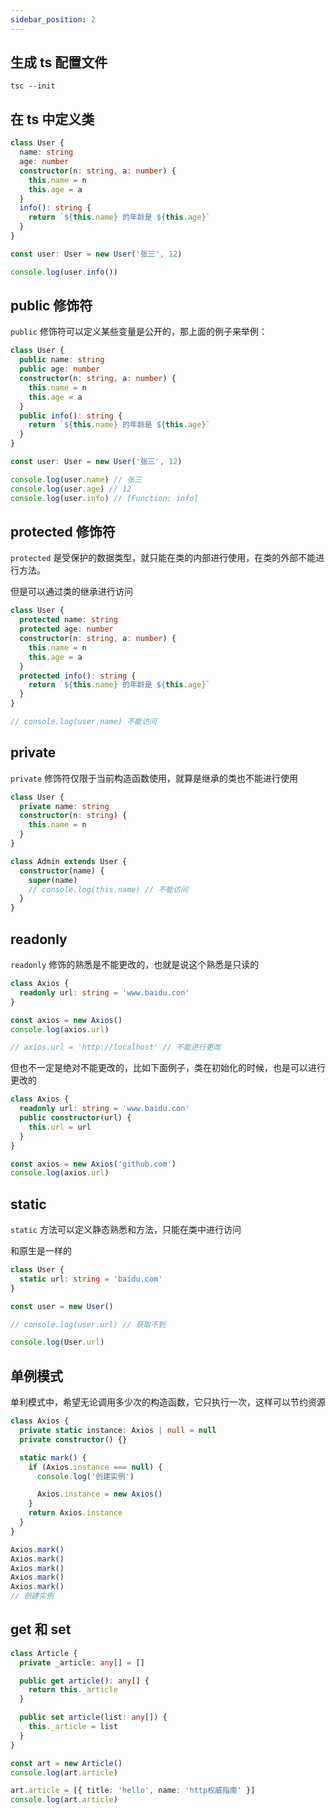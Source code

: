 ```yaml
---
sidebar_position: 2
---
```


## 生成 ts 配置文件

```shell
tsc --init
```

## 在 ts 中定义类

```ts
class User {
  name: string
  age: number
  constructor(n: string, a: number) {
    this.name = n
    this.age = a
  }
  info(): string {
    return `${this.name} 的年龄是 ${this.age}`
  }
}

const user: User = new User('张三', 12)

console.log(user.info())
```

## public 修饰符

`public` 修饰符可以定义某些变量是公开的，那上面的例子来举例：

```ts
class User {
  public name: string
  public age: number
  constructor(n: string, a: number) {
    this.name = n
    this.age = a
  }
  public info(): string {
    return `${this.name} 的年龄是 ${this.age}`
  }
}

const user: User = new User('张三', 12)

console.log(user.name) // 张三
console.log(user.age) // 12
console.log(user.info) // [Function: info]
```

## protected 修饰符

`protected` 是受保护的数据类型，就只能在类的内部进行使用，在类的外部不能进行方法。

但是可以通过类的继承进行访问

```ts
class User {
  protected name: string
  protected age: number
  constructor(n: string, a: number) {
    this.name = n
    this.age = a
  }
  protected info(): string {
    return `${this.name} 的年龄是 ${this.age}`
  }
}

// console.log(user.name) 不能访问
```

## private

`private` 修饰符仅限于当前构造函数使用，就算是继承的类也不能进行使用

```ts
class User {
  private name: string
  constructor(n: string) {
    this.name = n
  }
}

class Admin extends User {
  constructor(name) {
    super(name)
    // console.log(this.name) // 不能访问
  }
}
```

## readonly

`readonly` 修饰的熟悉是不能更改的，也就是说这个熟悉是只读的

```ts
class Axios {
  readonly url: string = 'www.baidu.con'
}

const axios = new Axios()
console.log(axios.url)

// axios.url = 'http://localhost' // 不能进行更改
```

但也不一定是绝对不能更改的，比如下面例子，类在初始化的时候，也是可以进行更改的

```ts
class Axios {
  readonly url: string = 'www.baidu.con'
  public constructor(url) {
    this.url = url
  }
}

const axios = new Axios('github.com')
console.log(axios.url)
```

## static

`static` 方法可以定义静态熟悉和方法，只能在类中进行访问

和原生是一样的

```ts
class User {
  static url: string = 'baidu.com'
}

const user = new User()

// console.log(user.url) // 获取不到

console.log(User.url)
```

## 单例模式

单利模式中，希望无论调用多少次的构造函数，它只执行一次，这样可以节约资源

```ts
class Axios {
  private static instance: Axios | null = null
  private constructor() {}

  static mark() {
    if (Axios.instance === null) {
      console.log('创建实例')

      Axios.instance = new Axios()
    }
    return Axios.instance
  }
}

Axios.mark()
Axios.mark()
Axios.mark()
Axios.mark()
Axios.mark()
// 创建实例
```

## get 和 set

```ts
class Article {
  private _article: any[] = []

  public get article(): any[] {
    return this._article
  }

  public set article(list: any[]) {
    this._article = list
  }
}

const art = new Article()
console.log(art.article)

art.article = [{ title: 'hello', name: 'http权威指南' }]
console.log(art.article)
```
